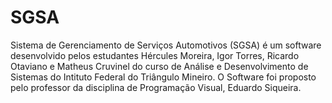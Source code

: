 # SGSA
Sistema de Gerenciamento de Serviços Automotivos (SGSA) é um software desenvolvido pelos estudantes Hércules Moreira, Igor Torres, Ricardo Otaviano e Matheus Cruvinel do curso de Análise e Desenvolvimento de Sistemas do Intituto Federal do Triângulo Mineiro. O Software foi proposto pelo professor da disciplina de Programação Visual, Eduardo Siqueira. 
